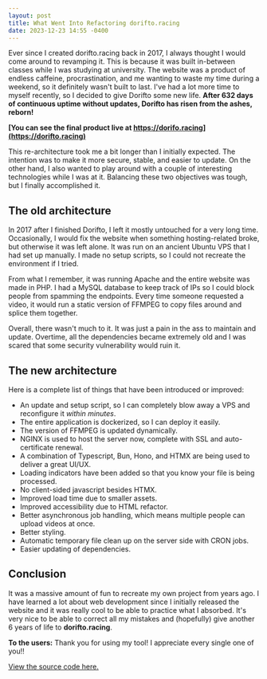 ```yaml
---
layout: post
title: What Went Into Refactoring dorifto.racing 
date: 2023-12-23 14:55 -0400
---
```


Ever since I created dorifto.racing back in 2017, I always thought I would come around to revamping it. This is because it was built in-between classes while I was studying at university. The website was a product of endless caffeine, procrastination, and me wanting to waste my time during a weekend, so it definitely wasn't built to last. I've had a lot more time to myself recently, so I decided to give Dorifto some new life. **After 632 days of continuous uptime without updates, Dorifto has risen from the ashes, reborn!**


**[You can see the final product live at https://dorifo.racing](https://dorifto.racing)**


This re-architecture took me a bit longer than I initially expected. The intention was to make it more secure, stable, and easier to update. On the other hand, I also wanted to play around with a couple of interesting technologies while I was at it. Balancing these two objectives was tough, but I finally accomplished it.

## The old architecture

In 2017 after I finished Dorifto, I left it mostly untouched for a very long time. Occasionally, I would fix the website when something hosting-related broke, but otherwise it was left alone. It was run on an ancient Ubuntu VPS that I had set up manually. I made no setup scripts, so I could not recreate the environment if I tried.

From what I remember, it was running Apache and the entire website was made in PHP. I had a MySQL database to keep track of IPs so I could block people from spamming the endpoints. Every time someone requested a video, it would run a static version of FFMPEG to copy files around and splice them together.

Overall, there wasn't much to it. It was just a pain in the ass to maintain and update. Overtime, all the dependencies became extremely old and I was scared that some security vulnerability would ruin it.

## The new architecture

Here is a complete list of things that have been introduced or improved:
- An update and setup script, so I can completely blow away a VPS and reconfigure it *within minutes*.
- The entire application is dockerized, so I can deploy it easily.
- The version of FFMPEG is updated dynamically.
- NGINX is used to host the server now, complete with SSL and auto-certificate renewal.
- A combination of Typescript, Bun, Hono, and HTMX are being used to deliver a great UI/UX.
- Loading indicators have been added so that you know your file is being processed.
- No client-sided javascript besides HTMX.
- Improved load time due to smaller assets.
- Improved accessibility due to HTML refactor.
- Better asynchronous job handling, which means multiple people can upload videos at once.
- Better styling.
- Automatic temporary file clean up on the server side with CRON jobs.
- Easier updating of dependencies.

## Conclusion

It was a massive amount of fun to recreate my own project from years ago. I have learned a lot about web development since I initially released the website and it was really cool to be able to practice what I absorbed. It's very nice to be able to correct all my mistakes and (hopefully) give another 6 years of life to **dorifto.racing**.

**To the users:** Thank you for using my tool! I appreciate every single one of you!!

[View the source code here.](https://github.com/AideTechBot/dorifto.racing)

